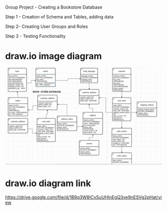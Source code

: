 Group Project - Creating a Bookstore Database 

Step 1 - Creation of Schema and Tables, adding data  


Step 2- Creating User Groups and Roles 


Step 3 - Testing Functionality 

# draw.io image diagram
![diagram screenshot](database-schemas.png)
# draw.io diagram link
https://drive.google.com/file/d/1B9q3W8ICvSuUHInEgQ3ve9nESVg2pHat/view
